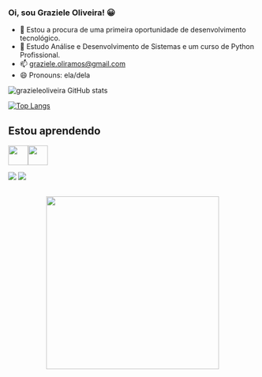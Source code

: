### Oi, sou Graziele Oliveira! 😀


- 🔭 Estou a procura de uma primeira oportunidade de desenvolvimento tecnológico.
- 🌱 Estudo Análise e Desenvolvimento de Sistemas e um curso de Python Profissional.
- 📫  graziele.oliramos@gmail.com
- 😄 Pronouns: ela/dela


![grazieleoliveira GitHub stats](https://github-readme-stats.vercel.app/api?username=grazieleoliveira9&show_icons=true&theme=merko)

[![Top Langs](https://github-readme-stats.vercel.app/api/top-langs/?username=grazieleoliveira9&layout=compact)](https://github.com/grazieleoliveira9/github-readme-stats)

## Estou aprendendo
 <img src="https://cdn.jsdelivr.net/gh/devicons/devicon/icons/html5/html5-original-wordmark.svg" width="40" height="40"/><img src="https://cdn.jsdelivr.net/gh/devicons/devicon/icons/python/python-plain-wordmark.svg" width="40" height="40" />
 
 
 <a href="https://www.https://www.linkedin.com/in/grazieleoliveira9/" target="_blank"><img src="https://img.shields.io/badge/-LinkedIn-%230077B5?style=for-the-badge&logo=linkedin&logoColor=white" target="_blank"></a></div> <a href="https://instagram.com/oliveira_graziele" target="_blank"><img src="https://img.shields.io/badge/-Instagram-%23E4405F?style=for-the-badge&logo=instagram&logoColor=white" target="_blank"></a>

##

<p align="center">
  <img src="https://super.abril.com.br/wp-content/uploads/2016/09/super_imggato_digitando_0.gif" width="350">
</p>




          
          
          
          






  




  
                      
